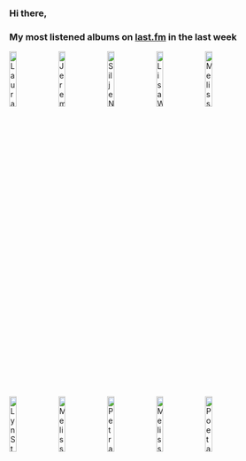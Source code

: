 ### Hi there, 

### My most listened albums on [last.fm](https://www.last.fm/user/jfdesignnet) in the last week

[<img src='https://lastfm.freetls.fastly.net/i/u/300x300/21e2047c3b610bfed1e4bf4ee4a03ff8.jpg' width='16%' height='16%' alt='Laura Benanti - In Constant Search of the Right Kind of Attention - Live at 54 BELOW'>](https://www.last.fm/music/laura%2bbenanti/in%2bconstant%2bsearch%2bof%2bthe%2bright%2bkind%2bof%2battention%2b-%2blive%2bat%2b54%2bbelow)&nbsp;
[<img src='https://lastfm.freetls.fastly.net/i/u/300x300/2f16caaef794780b149de92763c3583f.jpg' width='16%' height='16%' alt='Jeremy Siskind - Songs of Rebirth'>](https://www.last.fm/music/jeremy%2bsiskind/songs%2bof%2brebirth)&nbsp;
[<img src='https://lastfm.freetls.fastly.net/i/u/300x300/6ee403597a4bc1b5a1d73f871c544caf.jpg' width='16%' height='16%' alt='Silje Nergaard - Silje Nergaard'>](https://www.last.fm/music/silje%2bnergaard/silje%2bnergaard)&nbsp;
[<img src='https://lastfm.freetls.fastly.net/i/u/300x300/84a6610777e54bfbbb28beb52d9432ee.jpg' width='16%' height='16%' alt='Lisa Wahlandt - Wowowonder'>](https://www.last.fm/music/lisa%2bwahlandt/wowowonder)&nbsp;
[<img src='https://lastfm.freetls.fastly.net/i/u/300x300/0b056d6bbb0e7526debc2fe99de49ade.jpg' width='16%' height='16%' alt='Melissa Errico - Out Of The Dark – The Film Noir Project'>](https://www.last.fm/music/melissa%2berrico/out%2bof%2bthe%2bdark%2b%25e2%2580%2593%2bthe%2bfilm%2bnoir%2bproject)&nbsp;
<br>
[<img src='https://lastfm.freetls.fastly.net/i/u/300x300/75a1e5e0738f9a03698dcc1cfdf9a142.png' width='16%' height='16%' alt='Lyn Stanley - London Calling: A Toast to Julie London'>](https://www.last.fm/music/lyn%2bstanley/london%2bcalling%253a%2ba%2btoast%2bto%2bjulie%2blondon)&nbsp;
[<img src='https://lastfm.freetls.fastly.net/i/u/300x300/4cb1fee9c61fedb5bf8ded0e9e4cbc67.jpg' width='16%' height='16%' alt='Melissa Errico - Sondheim Sublime'>](https://www.last.fm/music/melissa%2berrico/sondheim%2bsublime)&nbsp;
[<img src='https://lastfm.freetls.fastly.net/i/u/300x300/2eb9f625e705b9e53b11ebbd5d6896c9.jpg' width='16%' height='16%' alt='Petra van Nuis - Lessons Lyrical'>](https://www.last.fm/music/petra%2bvan%2bnuis/lessons%2blyrical)&nbsp;
[<img src='https://lastfm.freetls.fastly.net/i/u/300x300/b32f74c2ba024cf9b3f9d1d282857fd3.jpg' width='16%' height='16%' alt='Melissa Errico - Legrand Affair'>](https://www.last.fm/music/melissa%2berrico/legrand%2baffair)&nbsp;
[<img src='https://lastfm.freetls.fastly.net/i/u/300x300/c3f54d8b1b5ae397770a9364696f8304.jpg' width='16%' height='16%' alt='Poeta Magica - Saga'>](https://www.last.fm/music/poeta%2bmagica/saga)&nbsp;
<br>
